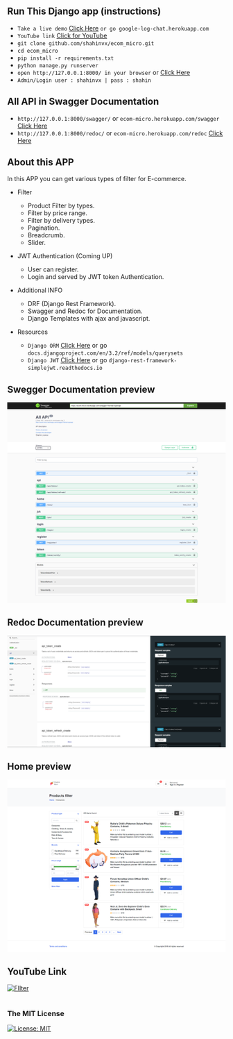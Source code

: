 ## Run This Django app (instructions)

- `Take a live demo`  [Click Here](https://ecom-micro.herokuapp.com/ "Heroku APP Demo") `or go google-log-chat.herokuapp.com`
- `YouTube link` [Click for YouTube](https://youtu.be/mKt56RhawSo "For Video demo") 
- `git clone github.com/shahinvx/ecom_micro.git`
- `cd ecom_micro`
- `pip install -r requirements.txt`
- `python manage.py runserver`
- `open http://127.0.0.1:8000/ in your browser` or [Click Here](https://ecom-micro.herokuapp.com/ "Heroku APP Demo")
- `Admin/Login user : shahinvx | pass : shahin `

## All API in Swagger Documentation

- `http://127.0.0.1:8000/swagger/` or `ecom-micro.herokuapp.com/swagger` [Click Here](https://ecom-micro.herokuapp.com/swagger "Swagger API DOC")
- `http://127.0.0.1:8000/redoc/` or `ecom-micro.herokuapp.com/redoc` [Click Here](https://ecom-micro.herokuapp.com/redoc "Redoc API DOC")

## About this APP

In this APP you can get various types of filter for E-commerce.

- Filter
  - Product Filter by types.
  - Filter by price range.
  - Filter by delivery types.
  - Pagination. 
  - Breadcrumb. 
  - Slider.
  
- JWT Authentication (Coming UP)
  - User can register.
  - Login and served by JWT token Authentication.
  
- Additional INFO
  - DRF (Django Rest Framework).
  - Swagger and Redoc for Documentation.
  - Django Templates with ajax and javascript.

- Resources
  -  `Django ORM`  [Click Here](https://docs.djangoproject.com/en/3.2/ref/models/querysets/ "ORM") or go `docs.djangoproject.com/en/3.2/ref/models/querysets`
  -  `Django JWT`  [Click Here](https://django-rest-framework-simplejwt.readthedocs.io/ "JWT") or go `django-rest-framework-simplejwt.readthedocs.io`


## Swegger Documentation preview

![Swegger Documentation](/Screen_Doc/swagger.png)

## Redoc Documentation preview

![Redoc Documentation](/Screen_Doc/redoc.png)

## Home preview

![Redoc Documentation](/Screen_Doc/home.png)

## YouTube Link
[![FIlter](https://img.youtube.com/vi/mKt56RhawSo/0.jpg)](https://www.youtube.com/watch?v=mKt56RhawSo)

#
### The MIT License
[![License: MIT](https://img.shields.io/badge/License-MIT-yellow.svg)](https://opensource.org/licenses/MIT)
